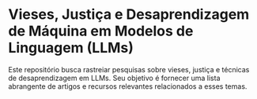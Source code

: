 # Vieses, Justiça e Desaprendizagem de Máquina em Modelos de Linguagem (LLMs)

Este repositório busca rastreiar pesquisas sobre vieses, justiça e técnicas de desaprendizagem em LLMs. Seu objetivo é fornecer uma lista abrangente de artigos e recursos relevantes relacionados a esses temas.

